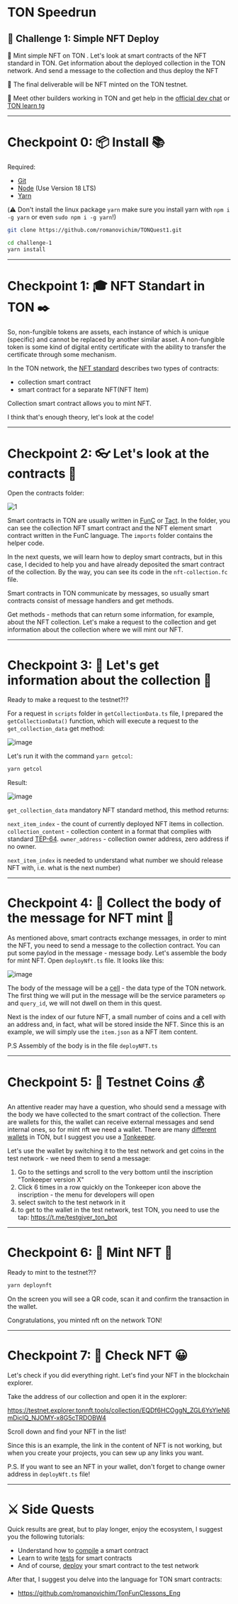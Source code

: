 # TON Speedrun 

## 🚩 Challenge 1: Simple NFT Deploy

🎫 Mint simple NFT on TON . Let's look at smart contracts of the NFT standard in TON. Get information about the deployed collection in the TON network. And send a message to the collection and thus deploy the NFT

🌟 The final deliverable will be NFT minted on the TON testnet.

💬 Meet other builders working in TON and get help in the [official dev chat](https://t.me/tondev_eng) or [TON learn tg](https://t.me/ton_learn)

---

# Checkpoint 0: 📦   Install 📚

Required: 
* [Git](https://git-scm.com/downloads)
* [Node](https://nodejs.org/en/download/) (Use Version 18 LTS)
* [Yarn](https://classic.yarnpkg.com/en/docs/install/#mac-stable)

(⚠️ Don't install the linux package `yarn` make sure you install yarn with `npm i -g yarn` or even `sudo npm i -g yarn`!)

```sh
git clone https://github.com/romanovichim/TONQuest1.git
```
```sh
cd challenge-1
yarn install
```
---

# Checkpoint 1:  🎓 NFT Standart in TON ✒️

So, non-fungible tokens are assets, each instance of which is unique (specific) and cannot be replaced by another similar asset. A non-fungible token is some kind of digital entity certificate with the ability to transfer the certificate through some mechanism.

In the TON network, the [NFT standard](https://github.com/ton-blockchain/TEPs/blob/master/text/0062-nft-standard.md) describes two types of contracts:

- collection smart contract
- smart contract for a separate NFT(NFT Item)

Collection smart contract allows you to mint NFT.

I think that's enough theory, let's look at the code!

---

# Checkpoint 2: 👓 Let's look at the contracts 💫

Open the contracts folder:

![1](https://user-images.githubusercontent.com/18370291/253742060-80b76594-d28d-4289-8d00-6f5d13900912.PNG)

Smart contracts in TON are usually written in [FunC](https://docs.ton.org/develop/func/overview) or [Tact](https://tact-lang.org/). In the folder, you can see the collection NFT smart contract and the NFT element smart contract written in the FunC language. The `imports` folder contains the helper code.

In the next quests, we will learn how to deploy smart contracts, but in this case, I decided to help you and have already deposited the smart contract of the collection. By the way, you can see its code in the `nft-collection.fc` file.

Smart contracts in TON communicate by messages, so usually smart contracts consist of message handlers and get methods.

Get methods - methods that can return some information, for example, about the NFT collection. Let's make a request to the collection and get information about the collection where we will mint our NFT.

---

# Checkpoint 3: 📐 Let's get information about the collection 📏

Ready to make a request to the testnet?!?

For a request in `scripts` folder in `getCollectionData.ts` file, I prepared the `getCollectionData()` function, which will execute a request to the `get_collection_data` get method:

![image](https://user-images.githubusercontent.com/18370291/253797801-5a41e949-8e55-4509-a197-5ade55cc3661.png)

Let's run it with the command `yarn getcol`:

```sh
yarn getcol
```

Result:

![image](https://i.imgur.com/1Goq23y.png)

`get_collection_data` mandatory NFT standard method, this method returns:

`next_item_index` - the count of currently deployed NFT items in collection.
`collection_content` - collection content in a format that complies with standard [TEP-64](https://github.com/ton-blockchain/TEPs/blob/master/text/0064-token-data-standard.md).
`owner_address` - collection owner address, zero address if no owner.

`next_item_index` is needed to understand what number we should release NFT with, i.e. what is the next number)

---

# Checkpoint 4:  💊 Сollect the body of the message for NFT mint 💾

As mentioned above, smart contracts exchange messages, in order to mint the NFT, you need to send a message to the collection contract.
You can put some paylod in the message - message body. Let's assemble the body for mint NFT. Open `deployNft.ts` file. It looks like this:

![image](https://i.imgur.com/W3B5ppj.png)

The body of the message will be a [cell](https://docs.ton.org/learn/overviews/cells) - the data type of the TON network. The first thing we will put in the message will be the service parameters `op` and `query_id`, we will not dwell on them in this quest.

Next is the index of our future NFT, a small number of coins and a cell with an address and, in fact, what will be stored inside the NFT. Since this is an example, we will simply use the `item.json` as a NFT item content.

P.S Assembly of the body is in the file `deployNFT.ts`

---

# Checkpoint 5: 💸  Testnet Coins 💰

An attentive reader may have a question, who should send a message with the body we have collected to the smart contract of the collection. There are wallets for this, the wallet can receive external messages and send internal ones, so for mint nft we need a wallet. There are many [different wallets](https://ton.org/wallets) in TON, but I suggest you use a [Tonkeeper](https://tonkeeper.com/).

Let's use the wallet by switching it to the test network and get coins in the test network - we need them to send a message:
1) Go to the settings and scroll to the very bottom until the inscription "Tonkeeper version X" 
2) Click 6 times in a row quickly on the Tonkeeper icon above the inscription - the menu for developers will open 
3) select switch to the test network in it 
4) to get to the wallet in the test network, test TON, you need to use the tap: https://t.me/testgiver_ton_bot

---

# Checkpoint 6: 📌 Mint NFT 📌 

Ready to mint to the testnet?!?

```sh
yarn deploynft 
```

On the screen you will see a QR code, scan it and confirm the transaction in the wallet.

Congratulations, you minted nft on the network TON!

---

# Checkpoint 7: 🎫 Check NFT 😀

Let's check if you did everything right. Let's find your NFT in the blockchain explorer.

Take the address of our collection and open it in the explorer:

https://testnet.explorer.tonnft.tools/collection/EQDf6HCOggN_ZGL6YsYleN6mDiclQ_NJOMY-x8G5cTRDOBW4

Scroll down and find your NFT in the list!

Since this is an example, the link in the content of NFT is not working, but when you create your projects, you can sew up any links you want.

P.S. If you want to see an NFT in your wallet, don't forget to change owner address in `deployNft.ts` file!

---


# ⚔️ Side Quests

Quick results are great, but to play longer, enjoy the ecosystem, I suggest you the following tutorials:

- Understand how to [compile](https://github.com/romanovichim/TonFunClessons_Eng/blob/main/lessons/pipeline/simplesmartcontract.md) a smart contract
- Learn to write [tests](https://github.com/romanovichim/TonFunClessons_Eng/blob/main/lessons/pipeline/simpletest.md) for smart contracts
- And of course, [deploy](https://github.com/romanovichim/TonFunClessons_Eng/blob/main/lessons/pipeline/simpledeploy.md) your smart contract to the test network

After that, I suggest you delve into the language for TON smart contracts:

 - https://github.com/romanovichim/TonFunClessons_Eng






 
